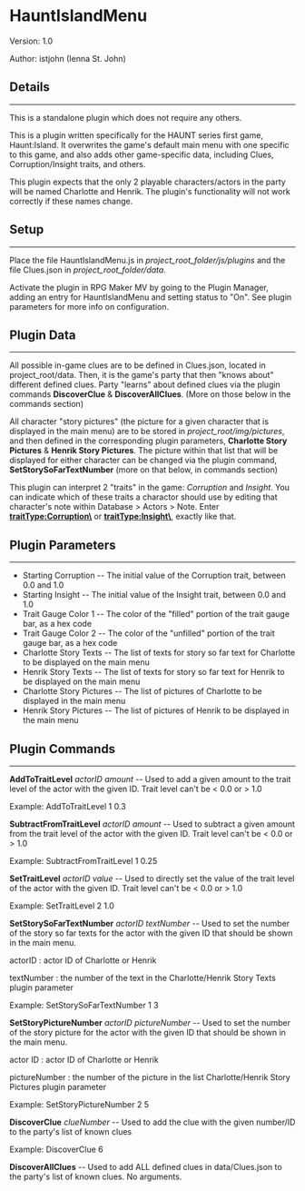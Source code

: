 # HauntIslandMenu

Version: 1.0

Author: istjohn (Ienna St. John)

## Details
---
This is a standalone plugin which does not require any others.

This is a plugin written specifically for the HAUNT series first game, Haunt:Island. It overwrites the game's default main menu with one specific to this game, and also adds other game-specific data, including Clues, Corruption/Insight traits, and others.
  
This plugin expects that the only 2 playable characters/actors in the party will be named Charlotte and Henrik. The plugin's functionality will not work correctly if these names change.

## Setup
---
Place the file HauntIslandMenu.js in *project_root_folder/js/plugins* and the file Clues.json in *project_root_folder/data*.

Activate the plugin in RPG Maker MV by going to the Plugin Manager, adding an entry for HauntIslandMenu and setting status to "On". See plugin parameters for more info on configuration.

## Plugin Data
---
All possible in-game clues are to be defined in Clues.json, located in project_root/data. Then, it is the game's party that then "knows about" different defined clues. Party "learns" about defined clues via the plugin commands **DiscoverClue** & **DiscoverAllClues**. (More on those below in the commands section)

All character "story pictures" (the picture for a given character that is displayed in the main menu) are to be stored in *project_root/img/pictures*, and then defined in the corresponding plugin parameters, **Charlotte Story Pictures** & **Henrik Story Pictures**. The picture within that list that will be displayed for either character can be changed via the plugin command, **SetStorySoFarTextNumber** (more on that below, in commands section)
 
This plugin can interpret 2 "traits" in the game: *Corruption* and *Insight*. You can indicate which of these traits a charactor should use by editing that character's note within Database > Actors > Note. Enter **<traitType:Corruption\>** or **<traitType:Insight\>**, exactly like that.
 
## Plugin Parameters
---
- Starting Corruption -- The initial value of the Corruption trait, between 0.0 and 1.0
- Starting Insight -- The initial value of the Insight trait, between 0.0 and 1.0
- Trait Gauge Color 1 -- The color of the "filled" portion of the trait gauge bar, as a hex code
- Trait Gauge Color 2 -- The color of the "unfilled" portion of the trait gauge bar, as a hex code
- Charlotte Story Texts -- The list of texts for story so far text for Charlotte to be displayed on the main menu
- Henrik Story Texts -- The list of texts for story so far text for Henrik to be displayed on the main menu
- Charlotte Story Pictures -- The list of pictures of Charlotte to be displayed in the main menu
- Henrik Story Pictures -- The list of pictures of Henrik to be displayed in the main menu
  

## Plugin Commands
---
**AddToTraitLevel** *actorID* *amount* -- Used to add a given amount to the trait level of the actor with the given ID. Trait level can't be < 0.0 or > 1.0

Example: AddToTraitLevel 1 0.3

**SubtractFromTraitLevel** *actorID* *amount* -- Used to subtract a given amount from the trait level of the actor with the given ID. Trait level can't be < 0.0 or > 1.0

Example: SubtractFromTraitLevel 1 0.25

**SetTraitLevel** *actorID* *value* -- Used to directly set the value of the trait level of the actor with the given ID. Trait level can't be < 0.0 or > 1.0

Example: SetTraitLevel 2 1.0

**SetStorySoFarTextNumber** *actorID* *textNumber* -- Used to set the number of the story so far texts for the actor with the given ID that should be shown in the main menu.

actorID
: actor ID of Charlotte or Henrik

textNumber
: the number of the text in the Charlotte/Henrik Story Texts plugin parameter

Example: SetStorySoFarTextNumber 1 3

**SetStoryPictureNumber** *actorID* *pictureNumber* -- Used to set the number of the story picture for the actor with the given ID that should be shown in the main menu.

actor ID
: actor ID of Charlotte or Henrik

pictureNumber
: the number of the picture in the list Charlotte/Henrik Story Pictures plugin parameter

Example: SetStoryPictureNumber 2 5

**DiscoverClue** *clueNumber* -- Used to add the clue with the given number/ID to the party's list of known clues

Example: DiscoverClue 6

**DiscoverAllClues** -- Used to add ALL defined clues in data/Clues.json to the party's list of known clues. No arguments.
